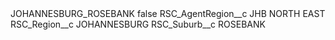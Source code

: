 <?xml version="1.0" encoding="UTF-8"?>
<CustomMetadata xmlns="http://soap.sforce.com/2006/04/metadata" xmlns:xsi="http://www.w3.org/2001/XMLSchema-instance" xmlns:xsd="http://www.w3.org/2001/XMLSchema">
    <label>JOHANNESBURG_ROSEBANK</label>
    <protected>false</protected>
    <values>
        <field>RSC_AgentRegion__c</field>
        <value xsi:type="xsd:string">JHB NORTH EAST</value>
    </values>
    <values>
        <field>RSC_Region__c</field>
        <value xsi:type="xsd:string">JOHANNESBURG</value>
    </values>
    <values>
        <field>RSC_Suburb__c</field>
        <value xsi:type="xsd:string">ROSEBANK</value>
    </values>
</CustomMetadata>
